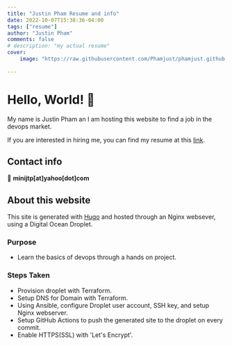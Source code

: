 ```yaml
---
title: "Justin Pham Resume and info"
date: 2022-10-07T15:38:36-04:00
tags: ["resume"]
author: "Justin Pham"
comments: false
# description: "my actual resume"
cover:
    image: "https://raw.githubusercontent.com/Phamjust/phamjust.github.io/main/SRE%20Resume.jpg?raw=true"
    
---
```

# Hello, World! 👋

My name is Justin Pham an I am hosting this website to find a job in the devops market.

If you are interested in hiring me, you can find my resume at this [link](https://raw.githubusercontent.com/Phamjust/phamjust.github.io/main/SRE%20Resume.jpg).

## Contact info

:email: **minijtp[at]yahoo[dot]com**

## About this website
This site is generated with [Hugo](https://gohugo.io/) and hosted through an Nginx websever, using a Digital Ocean Droplet.

### Purpose
* Learn the basics of devops through a hands on project.

### Steps Taken
* Provision droplet with Terraform.
* Setup DNS for Domain with Terraform.
* Using Ansible, configure Droplet user account, SSH key, and setup Nginx webserver.
* Setup GitHub Actions to push the generated site to the droplet on every commit.
* Enable HTTPS(SSL) with 'Let's Encrypt'.